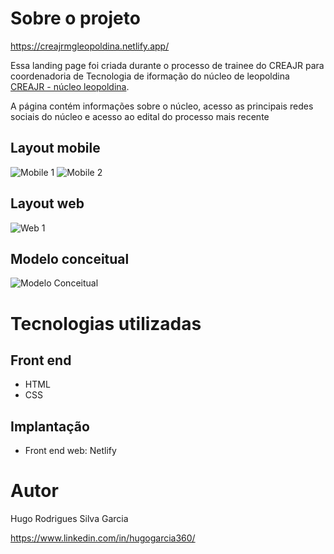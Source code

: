 # Sobre o projeto

https://creajrmgleopoldina.netlify.app/

Essa landing page foi criada durante o processo de trainee do CREAJR para coordenadoria de Tecnologia de iformação do núcleo de leopoldina [CREAJR - núcleo leopoldina](https://www.linkedin.com/company/crea-jr-mg-n%C3%BAcleo-leopoldina/).

A página contém informações sobre o núcleo, acesso as principais redes sociais do núcleo e acesso ao edital do processo mais recente

## Layout mobile
![Mobile 1](https://github.com/hugogacia360/trainee-creaJrMg-Leopoldina/repo/mobile1.png) ![Mobile 2](https://github.com/hugogacia360/trainee-creaJrMg-Leopoldina/repo/mobile2.png)

## Layout web
![Web 1](https://github.com/hugogacia360/trainee-creaJrMg-Leopoldina/repo/web1.jpeg)


## Modelo conceitual
![Modelo Conceitual](https://github.com/hugogacia360/trainee-creaJrMg-Leopoldina/repo/conceito.webp)

# Tecnologias utilizadas
## Front end
- HTML
- CSS
## Implantação
- Front end web: Netlify

# Autor

Hugo Rodrigues Silva Garcia

https://www.linkedin.com/in/hugogarcia360/

